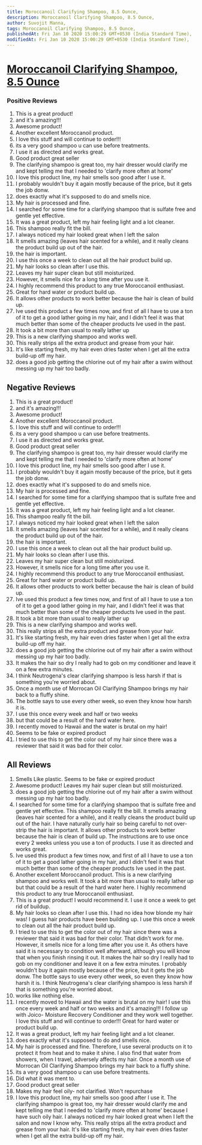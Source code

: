 ```yaml
---
title: Moroccanoil Clarifying Shampoo, 8.5 Ounce,
description: Moroccanoil Clarifying Shampoo, 8.5 Ounce,
author: Suvojit Manna,
tags: Moroccanoil Clarifying Shampoo, 8.5 Ounce,
publishedAt: Fri Jan 10 2020 15:00:29 GMT+0530 (India Standard Time),
modifiedAt: Fri Jan 10 2020 15:00:29 GMT+0530 (India Standard Time),
---
```


# [Moroccanoil Clarifying Shampoo, 8.5 Ounce](https://products.checkmycream.com/products/Moroccanoil-Clarifying-Shampoo-8.5-Ounce.html)

### Positive Reviews

<ol>
      <li>This is a great product!</li>
      <li>and it&#x27;s amazing!!!</li>
      <li>Awesome product!</li>
      <li>Another excellent Moroccanoil product.</li>
      <li>I love this stuff and will continue to order!!!</li>
      <li>its a very good shampoo u  can use before treatments.</li>
      <li>I use it as directed and works great.</li>
      <li>Good product great seller</li>
      <li>The clarifying shampoo is great too, my hair dresser would clarify me and kept telling me that I needed to &#x27;clarify more often at home&#x27;</li>
      <li>I love this product line, my hair smells soo good after I use it.  </li>
      <li>I probably wouldn&#x27;t buy it again mostly because of the price, but it gets the job donw.</li>
      <li>does exactly what it&#x27;s supposed to do and smells nice.</li>
      <li>My hair is processed and fine.</li>
      <li>I searched for some time for a clarifying shampoo that is sulfate free and gentle yet effective.</li>
      <li>It was a great product, left my hair feeling light and a lot cleaner.</li>
      <li>This shampoo really fit the bill.</li>
      <li>I always noticed my hair looked great when I left the salon</li>
      <li>It smells amazing (leaves hair scented for a while), and it really cleans the product build up out of the hair.  </li>
      <li>the hair is important.  </li>
      <li>I use this once a week to clean out all the hair product build up.</li>
      <li>My hair looks so clean after I use this.</li>
      <li>Leaves my hair super clean but still moisturized.</li>
      <li>However, it smells nice for a long time after you use it.</li>
      <li>I highly recommend this product to any true Moroccanoil enthusiast.</li>
      <li>Great for hard water or product build up.</li>
      <li>It allows other products to work better because the hair is clean of build up.  </li>
      <li>Ive used this product a few times now, and first of all I have to use a ton of it to get a good lather going in my hair, and I didn&#x27;t feel it was that much better than some of the cheaper products Ive used in the past.</li>
      <li>It took a bit more than usual to really lather up</li>
      <li>This is a new clarifying shampoo and works well.</li>
      <li>This really strips all the extra product and grease from your hair.  </li>
      <li>It&#x27;s like starting fresh, my hair even dries faster when I get all the extra build-up off my hair.</li>
      <li>does a good job getting the chlorine out of my hair after a swim without messing up my hair too badly.</li>
</ol>


<h2>Negative Reviews</h2>
<ol>
<li> This is a great product!</li>
<li> and it&#x27;s amazing!!!</li>
<li> Awesome product!</li>
<li> Another excellent Moroccanoil product.</li>
<li> I love this stuff and will continue to order!!!</li>
<li> its a very good shampoo u  can use before treatments.</li>
<li> I use it as directed and works great.</li>
<li> Good product great seller</li>
<li> The clarifying shampoo is great too, my hair dresser would clarify me and kept telling me that I needed to &#x27;clarify more often at home&#x27;</li>
<li> I love this product line, my hair smells soo good after I use it.  </li>
<li> I probably wouldn&#x27;t buy it again mostly because of the price, but it gets the job donw.</li>
<li> does exactly what it&#x27;s supposed to do and smells nice.</li>
<li> My hair is processed and fine.</li>
<li> I searched for some time for a clarifying shampoo that is sulfate free and gentle yet effective.</li>
<li> It was a great product, left my hair feeling light and a lot cleaner.</li>
<li> This shampoo really fit the bill.</li>
<li> I always noticed my hair looked great when I left the salon</li>
<li> It smells amazing (leaves hair scented for a while), and it really cleans the product build up out of the hair.  </li>
<li> the hair is important.  </li>
<li> I use this once a week to clean out all the hair product build up.</li>
<li> My hair looks so clean after I use this.</li>
<li> Leaves my hair super clean but still moisturized.</li>
<li> However, it smells nice for a long time after you use it.</li>
<li> I highly recommend this product to any true Moroccanoil enthusiast.</li>
<li> Great for hard water or product build up.</li>
<li> It allows other products to work better because the hair is clean of build up.  </li>
<li> Ive used this product a few times now, and first of all I have to use a ton of it to get a good lather going in my hair, and I didn&#x27;t feel it was that much better than some of the cheaper products Ive used in the past.</li>
<li> It took a bit more than usual to really lather up</li>
<li> This is a new clarifying shampoo and works well.</li>
<li> This really strips all the extra product and grease from your hair.  </li>
<li> It&#x27;s like starting fresh, my hair even dries faster when I get all the extra build-up off my hair.</li>
<li> does a good job getting the chlorine out of my hair after a swim without messing up my hair too badly.</li>
<li> It makes the hair so dry I really had to gob on my conditioner and leave it on a few extra minutes.</li>
<li> I think Neutrogena&#x27;s clear clarifying shampoo is less harsh if that is something you&#x27;re worried about.</li>
<li> Once a month use of Morrocan Oil Clarifying Shampoo brings my hair back to a fluffy shine.</li>
<li> The bottle says to use every other week, so even they know how harsh it is.</li>
<li> I use this once every week and half or two weeks</li>
<li> but that could be a result of the hard water here.</li>
<li> I recently moved to Hawaii and the water is brutal on my hair!</li>
<li> Seems to be fake or expired product</li>
<li> I tried to use this to get the color out of my hair since there was a reviewer that said it was bad for their color.</li>
</ol>

<h2>All Reviews</h2>

<ol>
    <li> Smells Like plastic.  Seems to be fake or expired product</li>
    <li> Awesome product! Leaves my hair super clean but still moisturized.</li>
    <li> does a good job getting the chlorine out of my hair after a swim without messing up my hair too badly.</li>
    <li> I searched for some time for a clarifying shampoo that is sulfate free and gentle yet effective. This shampoo really fit the bill. It smells amazing (leaves hair scented for a while), and it really cleans the product build up out of the hair.  I have naturally curly hair so being careful to not over-strip the hair is important.  It allows other products to work better because the hair is clean of build up.  The instructions are to use once every 2 weeks unless you use  a ton of products.  I use it as directed and works great.</li>
    <li> Ive used this product a few times now, and first of all I have to use a ton of it to get a good lather going in my hair, and I didn&#x27;t feel it was that much better than some of the cheaper products Ive used in the past.</li>
    <li> Another excellent Moroccanoil product. This is a new clarifying shampoo and works well. It took a bit more than usual to really lather up but that could be a result of the hard water here. I highly recommend this product to any true Moroccanoil enthusiast.</li>
    <li> This is a great product! I would recommend it. I use it once a week to get rid of buildup.</li>
    <li> My hair looks so clean after I use this. I had no idea how blonde my hair was! I guess hair products have been building up. I use this once a week to clean out all the hair product build up.</li>
    <li> I tried to use this to get the color out of my hair since there was a reviewer that said it was bad for their color. That didn&#x27;t work for me. However, it smells nice for a long time after you use it. As others have said it is necessary to condition well afterward, although you will know that when you finish rinsing it out. It makes the hair so dry I really had to gob on my conditioner and leave it on a few extra minutes. I probably wouldn&#x27;t buy it again mostly because of the price, but it gets the job donw. The bottle says to use every other week, so even they know how harsh it is. I think Neutrogena&#x27;s clear clarifying shampoo is less harsh if that is something you&#x27;re worried about.</li>
    <li> works like nothing else.</li>
    <li> I recently moved to Hawaii and the water is brutal on my hair! I use this once every week and half or two weeks and it&#x27;s amazing!!! I follow up with Joico- Moisture Recovery Conditioner and they work well together. I love this stuff and will continue to order!!! Great for hard water or product build up.</li>
    <li> It was a great product, left my hair feeling light and a lot cleaner.</li>
    <li> does exactly what it&#x27;s supposed to do and smells nice.</li>
    <li> My hair is processed and fine. Therefore, I use several products on it to protect it from heat and to make it shine. I also find that water from showers, when I travel, adversely affects my hair. Once a month use of Morrocan Oil Clarifying Shampoo brings my hair back to a fluffy shine.</li>
    <li> its a very good shampoo u  can use before treatments.</li>
    <li> Did what it was ment to.</li>
    <li> Good product great seller</li>
    <li> Makes my hair feel oily- not clarified.  Won&#x27;t repurchase</li>
    <li> I love this product line, my hair smells soo good after I use it.  The clarifying shampoo is great too, my hair dresser would clarify me and kept telling me that I needed to &#x27;clarify more often at home&#x27; because I have such oily hair.  I always noticed my hair looked great when I left the salon and now I know why.  This really strips all the extra product and grease from your hair.  It&#x27;s like starting fresh, my hair even dries faster when I get all the extra build-up off my hair.</li>
</ol>




